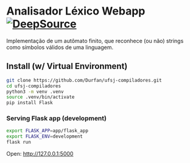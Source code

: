 # Analisador Léxico Webapp [![DeepSource](https://deepsource.io/gh/Durfan/ufsj-compiladores.svg/?label=resolved+issues&show_trend=true&token=g_lUTck5_HOI0BqcdMHLBCcD)](https://deepsource.io/gh/Durfan/ufsj-compiladores/?ref=repository-badge)

Implementação de um autômato finito, que reconhece (ou não) strings como símbolos válidos de uma linguagem.

## Install (w/ Virtual Environment)

```sh
git clone https://github.com/Durfan/ufsj-compiladores.git
cd ufsj-compiladores
python3 -m venv .venv
source .venv/bin/activate
pip install Flask
```

### Serving Flask app (development)

```sh
export FLASK_APP=app/flask_app
export FLASK_ENV=development
flask run
```
Open: http://127.0.0.1:5000
